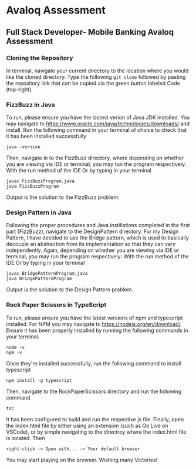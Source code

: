 # Avaloq Assessment

## Full Stack Developer- Mobile Banking Avaloq Assessment

### Cloning the Repository
In terminal, navigate your current directory to the location where you would like the cloned directory. Type the following
```git clone```
followed by pasting the repository link that can be copied via the green button labeled Code (top-right).

### FizzBuzz in Java
To run, please ensure you have the lastest verion of Java JDK installed. You may navigate to https://www.oracle.com/java/technologies/downloads/ and install.
Run the following command in your terminal of choice to check that it has been installed successfully
```
java -version
```
Then, navigate in to the FizzBuzz directory, where depending on whether you are viewing via IDE or terminal, you may run the program respectively: 
With the run method of the IDE
Or by typing in your terminal
```
javac FizzBuzzProgram.java
java FizzBuzzProgram
```
Output is the solution to the FizzBuzz problem.

### Design Pattern in Java
Following the proper procedures and Java instillations completed in the first part (FizzBuzz), navigate to the DesignPattern directory.
For my Design Pattern, I have decided to use the Bridge pattern, which is used to basically decouple an abstraction from its implementation so that they can vary independently.
Again, depending on whether you are viewing via IDE or terminal, you may run the program respectively: 
With the run method of the IDE
Or by typing in your terminal
```
javac BridgePatternProgram.java
java BridgePatternProgram
```
Output is the solution to the Design Pattern problem.

### Rock Paper Scissors in TypeScript
To run, please ensure you have the latest versions of npm and typescript installed.
For NPM you may navigate to https://nodejs.org/en/download/. Ensure it has been properly installed by running the following commands in your terminal.
```
node -v
npm -v
```
Once they're installed successfully, run the following command to install typescript
```
npm install -g typescript 
```
Then, navigate to the RockPaperScissors directory and run the following command 
```
tsc
```
It has been configured to build and run the respective js file. 
Finally, open the index.html file by either using an extension (such as Go Live on VSCode), or by simple navigating to the directroy where the index.html file is located. Then
```
right-click -> Open with... -> Your default browser
```
You may start playing on the browser. Wishing many Victories!
